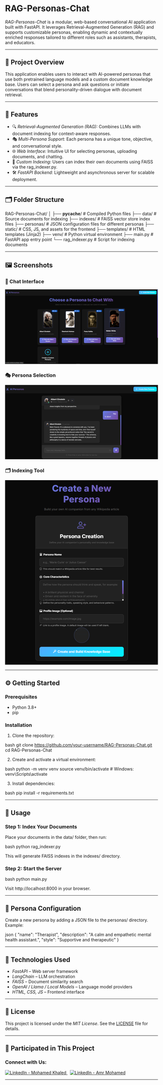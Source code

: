 # RAG-Personas-Chat

*RAG-Personas-Chat* is a modular, web-based conversational AI application built with FastAPI. It leverages Retrieval-Augmented Generation (RAG) and supports customizable personas, enabling dynamic and contextually enriched responses tailored to different roles such as assistants, therapists, and educators.

---

## 🧠 Project Overview

This application enables users to interact with AI-powered personas that use both pretrained language models and a custom document knowledge base. Users can select a persona and ask questions or initiate conversations that blend personality-driven dialogue with document retrieval.

---

## 🚀 Features

- 🔍 *Retrieval-Augmented Generation (RAG):* Combines LLMs with document indexing for context-aware responses.
- 🎭 *Multi-Persona Support:* Each persona has a unique tone, objective, and conversational style.
- 🌐 *Web Interface:* Intuitive UI for selecting personas, uploading documents, and chatting.
- 📂 *Custom Indexing:* Users can index their own documents using FAISS via the rag_indexer.py.
- 🛠 *FastAPI Backend:* Lightweight and asynchronous server for scalable deployment.

---

## 🗂 Folder Structure


RAG-Personas-Chat/
│
├── __pycache__/         # Compiled Python files
├── data/                # Source documents for indexing
├── indexes/             # FAISS vector store index files
├── personas/            # JSON configuration files for different personas
├── static/              # CSS, JS, and assets for the frontend
├── templates/           # HTML templates (Jinja2)
├── venv/                # Python virtual environment
├── main.py              # FastAPI app entry point
└── rag_indexer.py       # Script for indexing documents


---

## 🖼 Screenshots

### 💬 Chat Interface
![Chat](https://raw.githubusercontent.com/ghreeb1/RAG-Personas-Chat/master/data/1.png)

### 🎭 Persona Selection
![Persona](https://raw.githubusercontent.com/ghreeb1/RAG-Personas-Chat/master/data/2.png)

### 🗂 Indexing Tool
![Indexer](https://raw.githubusercontent.com/ghreeb1/RAG-Personas-Chat/master/data/3.png)

---

## ⚙ Getting Started

### Prerequisites

- Python 3.8+
- pip

### Installation

1. Clone the repository:

bash
git clone https://github.com/your-username/RAG-Personas-Chat.git
cd RAG-Personas-Chat


2. Create and activate a virtual environment:

bash
python -m venv venv
source venv/bin/activate  # Windows: venv\Scripts\activate


3. Install dependencies:

bash
pip install -r requirements.txt


---

## 🧾 Usage

### Step 1: Index Your Documents

Place your documents in the data/ folder, then run:

bash
python rag_indexer.py


This will generate FAISS indexes in the indexes/ directory.

### Step 2: Start the Server

bash
python main.py


Visit http://localhost:8000 in your browser.

---

## 👤 Persona Configuration

Create a new persona by adding a JSON file to the personas/ directory. Example:

json
{
  "name": "Therapist",
  "description": "A calm and empathetic mental health assistant.",
  "style": "Supportive and therapeutic"
}


---

## 📌 Technologies Used

- *FastAPI* – Web server framework
- *LangChain* – LLM orchestration
- *FAISS* – Document similarity search
- *OpenAI / Llama / Local Models* – Language model providers
- *HTML, CSS, JS* – Frontend interface

---

## 📄 License

This project is licensed under the *MIT License*. See the [LICENSE](LICENSE) file for details.

---

## 👥 Participated in This Project

<h3 align="left">Connect with Us:</h3>

<p align="left">
  <a href="https://linkedin.com/in/mohamed-khaled-3a9021263" target="_blank">
    <img src="https://img.shields.io/badge/LinkedIn-Mohamed%20Khaled-blue?style=flat&logo=linkedin" alt="LinkedIn - Mohamed Khaled" />
  </a>
  &nbsp;
  <a href="https://www.linkedin.com/in/amr-mohamed-9ab096232/" target="_blank">
    <img src="https://img.shields.io/badge/LinkedIn-Amr%20Mohamed-blue?style=flat&logo=linkedin" alt="LinkedIn - Amr Mohamed" />
  </a>
</p>

---
